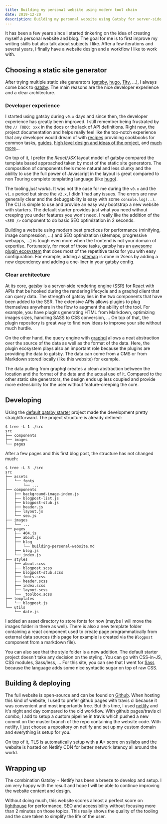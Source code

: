 ```yaml
---
title: Building my personal website using modern tool chain
date: 2019-12-20
description: Building my personal website using Gatsby for server-side static content generation and a CI/CD pipeline for deployment
---
```


It has been a few years since I started tinkering on the idea of creating myself a personal website and blog.
The goal for me is to first improve my writing skills but also talk about subjects I like. After a few iterations 
and several years, I finally have a website design and a workflow I like to work with. 

## Choosing a static site generator

After trying multiple static site generators ([gatsby](https://www.gatsbyjs.org), [hugo](https://gohugo.io), [11ty](https://www.11ty.dev/), ...), I always come back 
to [gatsby](https://www.gatsbyjs.org/). The main reasons are the nice developer experience and a clear architecture.

### Developer experience

I started using gatsby during `v0.x` days and since then, the developer experience has greatly been improved. I still remember being 
frustrated by the `// TODO: xxx` in the docs or the lack of API definitions. Right now, the project documentation and helps really 
feel like the top-notch experience that any developer would dream of with [recipes](https://www.gatsbyjs.org/docs/recipes/) providing cookbooks for common tasks, 
[guides](https://www.gatsbyjs.org/docs/guides/), [high level design and ideas of the project](https://www.gatsbyjs.org/docs/conceptual-guide/), 
and [much](https://www.gatsbyjs.org/docs/gatsby-internals/) [more](https://www.gatsbyjs.org/tutorial/)...

On top of it, I prefer the *React/JSX* layout model of gatsby compared the template based approached taken by most of the 
static site generators. The composition of components feels more natural and less clunky and the ability to use the 
full power of Javascript in the layout is great compared to non Touring complete templating language 
(like [hugo](https://gohugo.io/templates/)).

The tooling *just works*. It was not the case for me during the `v0.x` and the `v1.x` period but since the `v2.x`,
I didn't had any issues. The errors are now generally clear and the debuggability is easy with some `console.log(..)`.
The CLI is simple to use and provide an easy way bootstrap a new website with starters. The default starter provides 
just what you need without creeping you under features you won't need. I really like the addition of the `<SEO />` 
component to do basic SEO optimization in 2 seconds.

Building a website using modern best practices for performance (minifying, image compression, ...) and SEO optimization 
(sitemaps, progressive webapps, ...) is tough even more when the frontend is not your domain of expertise. 
Fortunately, for most of those tasks, gatsby has an [awesome plugin ecosystem](https://www.gatsbyjs.org/plugins/) 
that does most of the repetitive tasks for you with easy configuration. For example, adding a 
[sitemap](https://support.google.com/webmasters/answer/156184?hl=en) is done in 2secs by adding a new 
dependency and adding a one-liner in your gatsby config. 

### Clear architecture

At its core, gatsby is a server-side rendering engine (SSR) for React with APIs that be hooked during the 
rendering lifecycle and a graqhql client that can query data. The strength of gatsby lies in the two 
components that have been added to the SSR. The extensive APIs allows plugins to plug themselves anywhere 
in the flow to augment the ability of the tool. For example, you have plugins generating HTML from 
Markdown, optimizing images sizes, handling SASS to CSS conversion, ... On top of that, the plugin repository 
is great way to find new ideas to improve your site without much hurdle.

On the other hand, the query engine with [graphql](https://graphql.org/) allows a neat abstraction over the 
source of the data as well as the format of the data. Here, the plugin ecosystem plays also an important 
role because the plugins are providing the data to gatsby. The data can come from a CMS or from Markdown 
stored locally (like this website) for example.

The data pulling from graphql creates a clean abstraction between the location and the format of the data 
and the actual use of it. Compared to the other static site generators, the design ends up less coupled 
and provide more extensibility for the user without feature-creeping the core.

## Developing

Using the [default gatsby starter](https://github.com/gatsbyjs/gatsby-starter-default) project made the development 
pretty straightforward. The project structure is already defined: 

```
$ tree -L 1 ./src
src
├── components
├── images
└── pages
```

After a few pages and this first blog post, the structure has not changed much: 

```
$ tree -L 3 ./src
src
├── assets
│   └── fonts
│       └── ...
├── components
│   ├── background-image-index.js
│   ├── blogpost-list.js
│   ├── blogpost-stub.js
│   ├── header.js
│   ├── layout.js
│   └── seo.js
├── images
│   └── ...
├── pages
│   ├── 404.js
│   ├── about.js
│   ├── blog
│   │   └── building-personal-website.md
│   ├── blog.js
│   └── index.js
├── styles
│   ├── about.scss
│   ├── blogpost.scss
│   ├── blogpost-stub.scss
│   ├── fonts.scss
│   ├── header.scss
│   ├── index.scss
│   ├── layout.scss
│   └── _toolbox.scss
├── templates
│   └── blogpost.js
└── utils
    └── date.js
```

I added an asset directory to store fonts for now (maybe I will move the images folder in there as well).
There is also a new template folder containing a react component used to create page programmatically 
from external data sources (this page for example is created via the `Blogpost` component from a markdown file).

You can also see that the style folder is a new addition. The default starter project doesn't take any decision 
on the styling. You can go with CSS-in-JS, CSS modules, Sass/less, ... For this site, you can see that I went for 
[Sass](https://sass-lang.com/) because the language adds some nice syntactic sugar on top of raw CSS.

## Building & deploying

The full website is open-source and can be found on [Github](https://github.com/charlesvdv/blog). When hosting 
this kind of website, I used to prefer github pages with travis ci because it was convenient and most importantly
free. But this time, I used [netlify](https://www.netlify.com/) and it's night and day compared to the old workflow.
With github pages/travis ci combo, I add to setup a custom pipeline in travis which pushed a new commit on the 
master branch of the repo containing the website code. With netlify, I just choose a repository on netlify and set up 
my custom domain and everything is setup for you.

On top of it, TLS is automatically setup with a **A+** score on [ssllabs](https://www.ssllabs.com/ssltest/) and the 
website is hosted on Netlify CDN for better network latency all around the world.

## Wrapping up

The combination Gatsby + Netlify has been a breeze to develop and setup. I am very happy with the result and hope 
I will be able to continue improving the website content and design. 

Without doing much, this website scores almost a perfect score on [lighthouse](https://developers.google.com/web/tools/lighthouse/) 
for performance, SEO and accessibility without focusing more than 2 minutes on those topics. This really
shows the quality of the tooling and the care taken to simplify the life of the user.